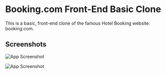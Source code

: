
# Booking.com Front-End Basic Clone

This is a basic, front-end clone of the famous Hotel Booking website: booking.com.

## Screenshots

![App Screenshot](https://raw.githubusercontent.com/Behzad-Khokher/Hotel-Booking-Clone-Frontend/main/booking-1.png)

![App Screenshot](https://raw.githubusercontent.com/Behzad-Khokher/Hotel-Booking-Clone-Frontend/main/booking-2.png)


